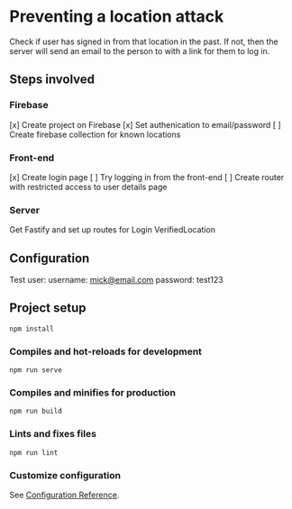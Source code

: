 # Preventing a location attack

Check if user has signed in from that location in the past. If not, then the server will send an email to the person to with a link for them to log in.

## Steps involved

### Firebase

[x] Create project on Firebase
[x] Set authenication to email/password
[ ] Create firebase collection for known locations

### Front-end

[x] Create login page
[ ] Try logging in from the front-end
[ ] Create router with restricted access to user details page

### Server

Get Fastify and set up routes for
Login
VerifiedLocation

## Configuration

Test user:
username: mick@email.com
password: test123

## Project setup

```
npm install
```

### Compiles and hot-reloads for development

```
npm run serve
```

### Compiles and minifies for production

```
npm run build
```

### Lints and fixes files

```
npm run lint
```

### Customize configuration

See [Configuration Reference](https://cli.vuejs.org/config/).
